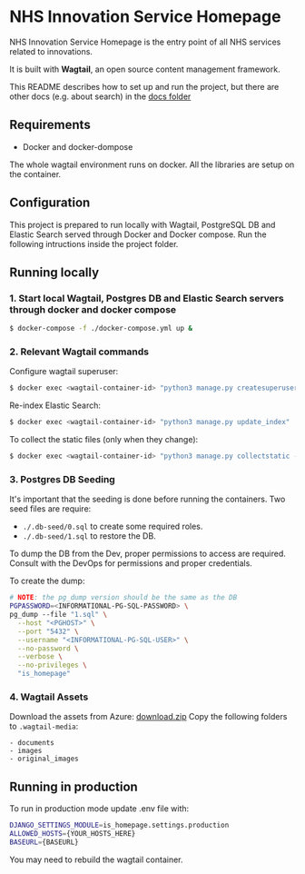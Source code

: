 # NHS Innovation Service Homepage
NHS Innovation Service Homepage is the entry point of all NHS services related to innovations.

It is built with **Wagtail**, an open source content management framework.

This README describes how to set up and run the project, but there are other docs (e.g. about search) in the [docs folder](./docs)

## Requirements

- Docker and docker-dompose

The whole wagtail environment runs on docker. All the libraries are setup on the container.

## Configuration
This project is prepared to run locally with Wagtail, PostgreSQL DB and Elastic Search served through Docker and Docker compose. Run the following intructions inside the project folder.

## Running locally
### 1. Start local Wagtail, Postgres DB and Elastic Search servers through docker and docker compose
```bash
$ docker-compose -f ./docker-compose.yml up &
```

### 2. Relevant Wagtail commands
Configure wagtail superuser:
``` bash
$ docker exec <wagtail-container-id> "python3 manage.py createsuperuser"
```

Re-index Elastic Search:
``` bash
$ docker exec <wagtail-container-id> "python3 manage.py update_index"
```

To collect the static files (only when they change):
``` bash
$ docker exec <wagtail-container-id> "python3 manage.py collectstatic --clear --noinput && python3 manage.py comprress"
```

### 3. Postgres DB Seeding

It's important that the seeding is done before running the containers.
Two seed files are require:
- `./.db-seed/0.sql` to create some required roles. 
- `./.db-seed/1.sql` to restore the DB.

To dump the DB from the Dev, proper permissions to access are required.
Consult with the DevOps for permissions and proper credentials.

To create the dump:
``` bash
# NOTE: the pg_dump version should be the same as the DB
PGPASSWORD=<INFORMATIONAL-PG-SQL-PASSWORD> \
pg_dump --file "1.sql" \
  --host "<PGHOST>" \
  --port "5432" \
  --username "<INFORMATIONAL-PG-SQL-USER>" \
  --no-password \
  --verbose \
  --no-privileges \
  "is_homepage"
```

### 4. Wagtail Assets

Download the assets from Azure: [download.zip](https://nhse-innovation-service-informational-dev.scm.azurewebsites.net/api/zip/media/)
Copy the following folders to `.wagtail-media`:
```
- documents
- images
- original_images
```

## Running in production
To run in production mode update .env file with:
```bash
DJANGO_SETTINGS_MODULE=is_homepage.settings.production
ALLOWED_HOSTS={YOUR_HOSTS_HERE}
BASEURL={BASEURL}
```
You may need to rebuild the wagtail container.
